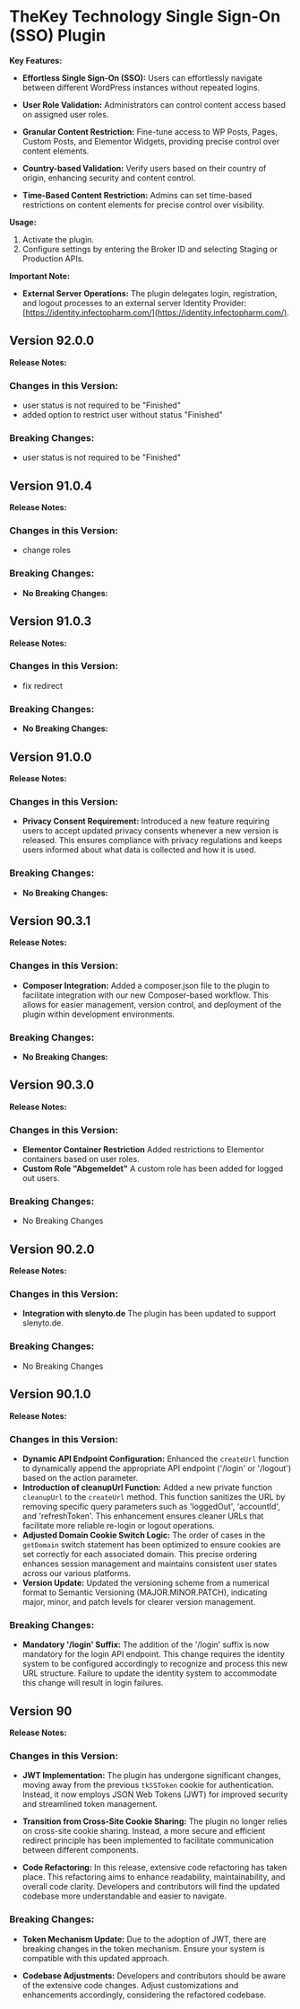 # TheKey Technology Single Sign-On (SSO) Plugin



**Key Features:**

- **Effortless Single Sign-On (SSO):** Users can effortlessly navigate between different WordPress instances without repeated logins.

- **User Role Validation:** Administrators can control content access based on assigned user roles.

- **Granular Content Restriction:** Fine-tune access to WP Posts, Pages, Custom Posts, and Elementor Widgets, providing precise control over content elements.

- **Country-based Validation:** Verify users based on their country of origin, enhancing security and content control.

- **Time-Based Content Restriction:** Admins can set time-based restrictions on content elements for precise control over visibility.


**Usage:**

1. Activate the plugin.
2. Configure settings by entering the Broker ID and selecting Staging or Production APIs.

**Important Note:**

- **External Server Operations:** The plugin delegates login, registration, and logout processes to an external server Identity Provider: [https://identity.infectopharm.com/](https://identity.infectopharm.com/).

## Version 92.0.0

**Release Notes:**
### Changes in this Version:

- user status is not required to be "Finished"
- added option to restrict user without status "Finished"


### Breaking Changes:

- user status is not required to be "Finished"

## Version 91.0.4

**Release Notes:**
### Changes in this Version:

- change roles


### Breaking Changes:

- **No Breaking Changes:**

## Version 91.0.3

**Release Notes:**
### Changes in this Version:

- fix redirect


### Breaking Changes:

- **No Breaking Changes:**

## Version 91.0.0

**Release Notes:**

### Changes in this Version:

- **Privacy Consent Requirement:** Introduced a new feature requiring users to accept updated privacy consents whenever a new version is released. This ensures compliance with privacy regulations and keeps users informed about what data is collected and how it is used.
### Breaking Changes:

- **No Breaking Changes:**


## Version 90.3.1

**Release Notes:**

### Changes in this Version:

- **Composer Integration:** Added a composer.json file to the plugin to facilitate integration with our new Composer-based workflow. This allows for easier management, version control, and deployment of the plugin within development environments.
### Breaking Changes:

- **No Breaking Changes:** 


## Version 90.3.0

**Release Notes:**

### Changes in this Version:

- **Elementor Container Restriction** Added restrictions to Elementor containers based on user roles.
- **Custom Role "Abgemeldet"** A custom role has been added for logged out users.

### Breaking Changes:

- No Breaking Changes


## Version 90.2.0

**Release Notes:**

### Changes in this Version:

- **Integration with slenyto.de** The plugin has been updated to support slenyto.de.

### Breaking Changes:

-  No Breaking Changes


## Version 90.1.0

**Release Notes:**

### Changes in this Version:

- **Dynamic API Endpoint Configuration:** Enhanced the `createUrl` function to dynamically append the appropriate API endpoint ('/login' or '/logout') based on the action parameter.
- **Introduction of cleanupUrl Function:** Added a new private function `cleanupUrl` to the `createUrl` method. This function sanitizes the URL by removing specific query parameters such as 'loggedOut', 'accountId', and 'refreshToken'. This enhancement ensures cleaner URLs that facilitate more reliable re-login or logout operations.
- **Adjusted Domain Cookie Switch Logic:** The order of cases in the `getDomain` switch statement has been optimized to ensure cookies are set correctly for each associated domain. This precise ordering enhances session management and maintains consistent user states across our various platforms.
- **Version Update:** Updated the versioning scheme from a numerical format to Semantic Versioning (MAJOR.MINOR.PATCH), indicating major, minor, and patch levels for clearer version management.

### Breaking Changes:

- **Mandatory '/login' Suffix:** The addition of the '/login' suffix is now mandatory for the login API endpoint. This change requires the identity system to be configured accordingly to recognize and process this new URL structure. Failure to update the identity system to accommodate this change will result in login failures.



## Version 90

**Release Notes:**

### Changes in this Version:

- **JWT Implementation:** The plugin has undergone significant changes, moving away from the previous `tkSSToken` cookie for authentication. Instead, it now employs JSON Web Tokens (JWT) for improved security and streamlined token management.

- **Transition from Cross-Site Cookie Sharing:** The plugin no longer relies on cross-site cookie sharing. Instead, a more secure and efficient redirect principle has been implemented to facilitate communication between different components.

- **Code Refactoring:** In this release, extensive code refactoring has taken place. This refactoring aims to enhance readability, maintainability, and overall code clarity. Developers and contributors will find the updated codebase more understandable and easier to navigate.

### Breaking Changes:

- **Token Mechanism Update:** Due to the adoption of JWT, there are breaking changes in the token mechanism. Ensure your system is compatible with this updated approach.

- **Codebase Adjustments:** Developers and contributors should be aware of the extensive code changes. Adjust customizations and enhancements accordingly, considering the refactored codebase.

